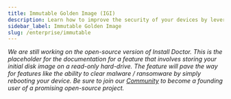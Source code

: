 ```yaml
---
title: Immutable Golden Image (IGI)
description: Learn how to improve the security of your devices by leveraging Install Doctor's ability to leverage a read-only hard-drive to enable a reboot-to-clear-ransomware / malware feature.
sidebar_label: Immutable Golden Image
slug: /enterprise/immutable
---
```


*We are still working on the open-source version of Install Doctor. This is the placeholder for the documentation for a feature that involves storing your initial disk image on a read-only hard-drive. The feature will pave the way for features like the ability to clear malware / ransomware by simply rebooting your device. Be sure to join our [Community](https://install.doctor/community) to become a founding user of a promising open-source project.*
